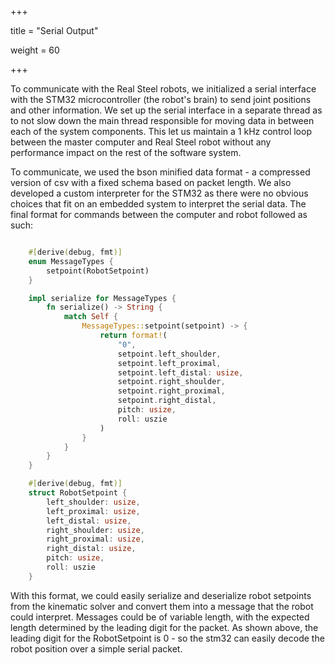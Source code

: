 +++

title = "Serial Output"

weight = 60

+++

 

To communicate with the Real Steel robots, we initialized a serial interface with the STM32 microcontroller (the robot's brain) to send joint positions and other information. We set up the serial interface in a separate thread as to not slow down the main thread responsible for moving data in between each of the system components. This let us maintain a 1 kHz control loop between the master computer and Real Steel robot without any performance impact on the rest of the software system.

To communicate, we used the bson minified data format - a compressed version of csv with a fixed schema based on packet length. We also developed a custom interpreter for the STM32 as there were no obvious choices that fit on an embedded system to interpret the serial data. The final format for commands between the computer and robot followed as such:

```rust

	#[derive(debug, fmt)]
	enum MessageTypes {
		setpoint(RobotSetpoint)
	}

	impl serialize for MessageTypes {
		fn serialize() -> String {
			match Self {
				MessageTypes::setpoint(setpoint) -> {
					return format!(
						"0",
						setpoint.left_shoulder,
						setpoint.left_proximal,
						setpoint.left_distal: usize,
						setpoint.right_shoulder,
						setpoint.right_proximal,
						setpoint.right_distal,
						pitch: usize,
						roll: uszie
					)
				}
			}
		}
	}

	#[derive(debug, fmt)]
	struct RobotSetpoint {
		left_shoulder: usize,
		left_proximal: usize,
		left_distal: usize,
		right_shoulder: usize,
		right_proximal: usize,
		right_distal: usize,
		pitch: usize,
		roll: uszie
	}
```

With this format, we could easily serialize and deserialize robot setpoints from the kinematic solver and convert them into a message that the robot could interpret. Messages could be of variable length, with the expected length determined by the leading digit for the packet. As shown above, the leading digit for the RobotSetpoint is 0 - so the stm32 can easily decode the robot position over a simple serial packet.